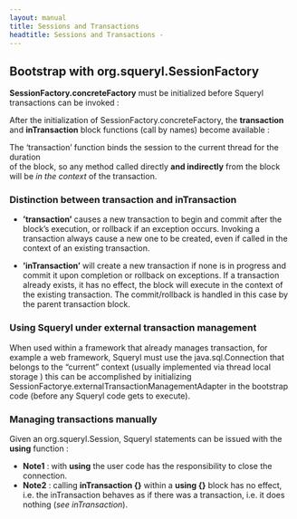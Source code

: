 ```yaml
---
layout: manual
title: Sessions and Transactions
headtitle: Sessions and Transactions - 
---
```


Bootstrap with org.squeryl.SessionFactory
-----------------------------------------

**SessionFactory.concreteFactory** must be initialized before Squeryl
transactions can be invoked :

<script type="syntaxhighlighter" class="brush: scala">

<![CDATA[
import org.squeryl.SessionFactory

Class.forName(“org.postgresql.Driver”);

SessionFactory.concreteFactory = Some(()=>
  Session.create(
    java.sql.DriverManager.getConnection(“…”),
    new PostgreSqlAdapter))
]]>

</script>

After the initialization of SessionFactory.concreteFactory, the
**transaction** and **inTransaction** block functions (call by names)
become available :

<script type="syntaxhighlighter" class="brush: scala">

<![CDATA[
import org.squeryl.PrimitiveTypeMode._

//Squeryl database interaction must occur in a transaction block:
transaction {
  books.insert(new Author(1, “Michel”,“Folco”))
  val a = from(authors)(a=> where(a.lastName === “Folco”) select(a))
}

inTransaction {
  authors.where(a=> a.lastName === “Pouchkine”)

  //when in a transaction, the current session can be obtained with:
  val s = Session.currentSession
}
]]>

</script>

The ‘transaction’ function binds the session to the current thread for the duration  
of the block, so any method called directly **and indirectly** from the block  
will be *in the context* of the transaction.

### Distinction between transaction and inTransaction

-   **’transaction’** causes a new transaction to begin and commit after
    the block’s execution, or rollback if an exception occurs. Invoking
    a transaction always cause a new one to be created, even if called
    in the context of an existing transaction.

<!-- -->

-   **’inTransaction’** will create a new transaction if none is in
    progress and commit it upon completion or rollback on exceptions. If
    a transaction already exists, it has no effect, the block will
    execute in the context of the existing transaction. The
    commit/rollback is handled in this case by the parent transaction
    block.

### Using Squeryl under external transaction management

When used within a framework that already manages transaction, for
example a web framework, Squeryl must use the java.sql.Connection that
belongs to the “current” context (usually implemented via thread local
storage ) this can be accomplished by initializing
SessionFactorye.externalTransactionManagementAdapter in the bootstrap
code (before any Squeryl code gets to execute).

<script type="syntaxhighlighter" class="brush: scala">

<![CDATA[
SessionFactorye.externalTransactionManagementAdapter = Some(
  () => new Session(
    …obtain the current session here …
    new OracleAdapter))
]]>

</script>

### Managing transactions manually

Given an org.squeryl.Session, Squeryl statements can be issued with the
**using** function :

<script type="syntaxhighlighter" class="brush: scala">

<![CDATA[
using(squerylSession) {
  // your Squeryl code here…
}
]]>

</script>

-   **Note1** : with **using** the user code has the responsibility to
    close the connection.
-   **Note2** : calling **inTransaction {}** within a **using {}** block
    has no effect, i.e. the inTransaction behaves as if there was a
    transaction, i.e. it does nothing (*see inTransaction*).
